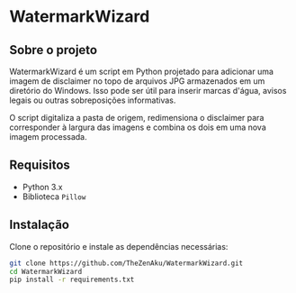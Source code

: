 # WatermarkWizard

## Sobre o projeto
WatermarkWizard é um script em Python projetado para adicionar uma imagem de disclaimer no topo de arquivos JPG armazenados em um diretório do Windows. Isso pode ser útil para inserir marcas d'água, avisos legais ou outras sobreposições informativas.

O script digitaliza a pasta de origem, redimensiona o disclaimer para corresponder à largura das imagens e combina os dois em uma nova imagem processada.

## Requisitos
- Python 3.x
- Biblioteca `Pillow`

## Instalação
Clone o repositório e instale as dependências necessárias:

```bash
git clone https://github.com/TheZenAku/WatermarkWizard.git
cd WatermarkWizard
pip install -r requirements.txt
